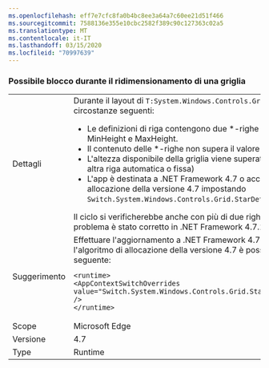 ```yaml
---
ms.openlocfilehash: eff7e7cfc8fa0b4bc8ee3a64a7c60ee21d51f466
ms.sourcegitcommit: 7588136e355e10cbc2582f389c90c127363c02a5
ms.translationtype: MT
ms.contentlocale: it-IT
ms.lasthandoff: 03/15/2020
ms.locfileid: "70997639"
---
```

### <a name="resizing-a-grid-can-hang"></a>Possibile blocco durante il ridimensionamento di una griglia

|   |   |
|---|---|
|Dettagli|Durante il layout di <code>T:System.Windows.Controls.Grid</code> può verificarsi un ciclo infinito nelle circostanze seguenti:<ul><li>Le definizioni di riga contengono due *-righe che dichiarano entrambe un valore MinHeight e MaxHeight.</li><li>Il contenuto delle *-righe non supera il valore MaxHeight corrispondente</li><li>L'altezza disponibile della griglia viene superata dal primo valore MinHeight (più qualsiasi altra riga automatica o fissa)</li><li>L'app è destinata a .NET Framework 4.7 o acconsente esplicitamente all'algoritmo di allocazione della versione 4.7 impostando <code>Switch.System.Windows.Controls.Grid.StarDefinitionsCanExceedAvailableSpace=false</code></li></ul>Il ciclo si verificherebbe anche con più di due righe o nel caso analogo per le colonne. Il problema è stato corretto in .NET Framework 4.7.1.|
|Suggerimento|Effettuare l'aggiornamento a .NET Framework 4.7.1.  In alternativa, se non è necessario l'algoritmo di allocazione della versione 4.7 è possibile usare l'impostazione di configurazione seguente:<pre><code class="lang-xml">&lt;runtime&gt;&#13;&#10;&lt;AppContextSwitchOverrides value=&quot;Switch.System.Windows.Controls.Grid.StarDefinitionsCanExceedAvailableSpace=true&quot; /&gt;&#13;&#10;&lt;/runtime&gt;&#13;&#10;</code></pre>|
|Scope|Microsoft Edge|
|Versione|4.7|
|Type|Runtime|
